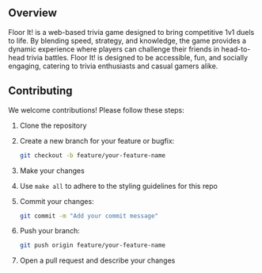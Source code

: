## Overview

Floor It! is a web-based trivia game designed to bring competitive 1v1 duels to life.
By blending speed, strategy, and knowledge, the game provides a dynamic experience where
players can challenge their friends in head-to-head trivia battles. Floor It! is
designed to be accessible, fun, and socially engaging, catering to trivia enthusiasts
and casual gamers alike.

## Contributing

We welcome contributions! Please follow these steps:

1. Clone the repository
2. Create a new branch for your feature or bugfix:

   ```bash
   git checkout -b feature/your-feature-name
   ```
3. Make your changes

4. Use `make all` to adhere to the styling guidelines for this repo

5. Commit your changes:

   ```bash
   git commit -m "Add your commit message"
   ```

6. Push your branch:

   ```bash
   git push origin feature/your-feature-name
   ```
7. Open a pull request and describe your changes
